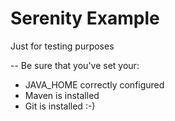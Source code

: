 # Serenity Example

Just for testing purposes

--
Be sure that you've set your:
* JAVA_HOME correctly configured
* Maven is installed
* Git is installed :-)
